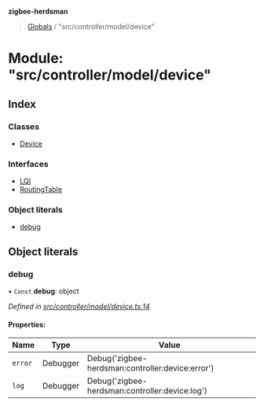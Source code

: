 **zigbee-herdsman**

> [Globals](../README.md) / "src/controller/model/device"

# Module: "src/controller/model/device"

## Index

### Classes

* [Device](../classes/_src_controller_model_device_.device.md)

### Interfaces

* [LQI](../interfaces/_src_controller_model_device_.lqi.md)
* [RoutingTable](../interfaces/_src_controller_model_device_.routingtable.md)

### Object literals

* [debug](_src_controller_model_device_.md#debug)

## Object literals

### debug

▪ `Const` **debug**: object

*Defined in [src/controller/model/device.ts:14](https://github.com/Koenkk/zigbee-herdsman/blob/master/src/src/controller/model/device.ts#L14)*

#### Properties:

Name | Type | Value |
------ | ------ | ------ |
`error` | Debugger | Debug('zigbee-herdsman:controller:device:error') |
`log` | Debugger | Debug('zigbee-herdsman:controller:device:log') |
